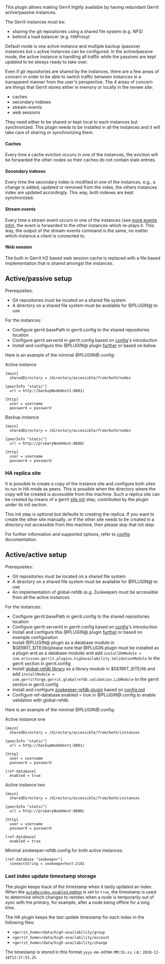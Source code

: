 
This plugin allows making Gerrit highly available by having redundant Gerrit
active/passive instances.

The Gerrit instances must be:

* sharing the git repositories using a shared file system (e.g. NFS)
* behind a load balancer (e.g. HAProxy)

Default mode is one active instance and multiple backup (passive) instances
but `n` active instances can be configured. In the active/passive mode, the active
instance is handling all traffic while the passives are kept updated to be always
ready to take over.

Even if git repositories are shared by the instances, there are a few areas
of concern in order to be able to switch traffic between instances in a
transparent manner from the user's perspective. The 4 areas of concern are
things that Gerrit stores either in memory or locally in the review site:

* caches
* secondary indexes
* stream-events
* web sessions

They need either to be shared or kept local to each instances but synchronized.
This plugin needs to be installed in all the instances and it will take care of
sharing or synchronizing them.

#### Caches
Every time a cache eviction occurs in one of the instances, the eviction will be
forwarded the other nodes so their caches do not contain stale entries.

#### Secondary indexes
Every time the secondary index is modified in one of the instances, e.g., a change
is added, updated or removed from the index, the others instances index are updated
accordingly. This way, both indexes are kept synchronized.

#### Stream events
Every time a stream event occurs in one of the instances
(see [more events info](https://gerrit-review.googlesource.com/Documentation/cmd-stream-events.html#events)),
the event is forwarded to the other instances which re-plays it. This way, the output
of the stream-events command is the same, no matter which  instance a client is
connected to.

#### Web session
The built-in Gerrit H2 based web session cache is replaced with a file based
implementation that is shared amongst the instances.

## Active/passive setup

Prerequisites:

* Git repositories must be located on a shared file system
* A directory on a shared file system must be available for @PLUGIN@ to use

For the instances:

* Configure gerrit.basePath in gerrit.config to the shared repositories location
* Configure gerrit.serverId in gerrit.config based on [config](config.md)'s introduction
* Install and configure this @PLUGIN@ plugin [further](config.md) or based on below.

Here is an example of the minimal @PLUGIN@.config:

Active instance

```
[main]
  sharedDirectory = /directory/accessible/from/both/nodes

[peerInfo "static"]
  url = http://backupNodeHost1:8081/

[http]
  user = username
  password = password
```

Backup instance

```
[main]
  sharedDirectory = /directory/accessible/from/both/nodes

[peerInfo "static"]
  url = http://primaryNodeHost:8080/

[http]
  user = username
  password = password
```

### HA replica site

It is possible to create a copy of the instance site and configure both
sites to run in HA mode as peers. This is possible when the directory where
the copy will be created is accessible from this machine. Such a replica site
can be created by means of a gerrit [site init](../../../Documentation/pgm-init.html) step,
contributed by the plugin under its init section.

This init step is optional but defaults to creating the replica. If you want to
create the other site manually, or if the other site needs to be created in a
directory not accessible from this machine, then please skip that init step.

For further information and supported options, refer to [config](config.md)
documentation.

## Active/active setup

Prerequisites:

* Git repositories must be located on a shared file system
* A directory on a shared file system must be available for @PLUGIN@ to use
* An implementation of global-refdb (e.g. Zookeeper) must be accessible from all the active
instances

For the instances:

* Configure gerrit.basePath in gerrit.config to the shared repositories location
* Configure gerrit.serverId in gerrit.config based on [config](config.md)'s introduction
* Install and configure this @PLUGIN@ plugin [further](config.md) or based on example
configuration
* Install @PLUGIN@ plugin as a database module in $GERRIT_SITE/lib(please note that
@PLUGIN plugin must be installed as a plugin and as a database module) and add
`installDbModule = com.ericsson.gerrit.plugins.highavailability.ValidationModule`
to the gerrit section in gerrit.config
* Install [global-refdb library](https://mvnrepository.com/artifact/com.gerritforge/global-refdb) as a library module in $GERRIT_SITE/lib and add
`installModule = com.gerritforge.gerrit.globalrefdb.validation.LibModule` to the gerrit
section in gerrit.config
* Install and configure [zookeeper-refdb plugin](https://gerrit-ci.gerritforge.com/view/Plugins-master/job/plugin-zookeeper-refdb-bazel-master) based on [config.md](https://gerrit.googlesource.com/plugins/zookeeper-refdb/+/refs/heads/master/src/main/resources/Documentation/config.md)
* Configure ref-database.enabled = true in @PLUGIN@.config to enable validation with
global-refdb.

Here is an example of the minimal @PLUGIN@.config:

Active instance one

```
[main]
  sharedDirectory = /directory/accessible/from/both/instances

[peerInfo "static"]
  url = http://backupNodeHost1:8081/

[http]
  user = username
  password = password

[ref-database]
  enabled = true
```

Active instance two

```
[main]
  sharedDirectory = /directory/accessible/from/both/instances

[peerInfo "static"]
  url = http://primaryNodeHost:8080/

[http]
  user = username
  password = password

[ref-database]
  enabled = true
```

Minimal zookeeper-refdb.config for both active instances:

```
[ref-database "zookeeper"]
  connectString = zookeeperhost:2181
```
### Last index update timestamp storage

The plugin keeps track of the timestamp when it lastly updated an index.
When the [`autoReindex.enabled` option](config.md) is set to `true`, the timestamp
is used to determine which changes to reindex when a node is temporarily out of
sync with the primary, for example, after a node being offline for a long time.

The HA plugin keeps the last update timestamp for each index in the following files:
* `<gerrit_home>/data/high-availability/group`
* `<gerrit_home>/data/high-availability/account`
* `<gerrit_home>/data/high-availability/change`

The timestamp is stored in this format `yyyy-mm-ddTHH:MM:SS.ss`, i.e.: `2020-12-18T12:17:53.25`.
